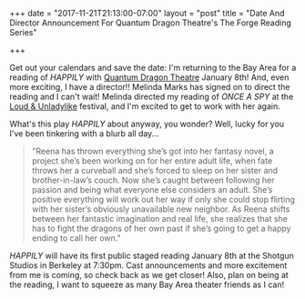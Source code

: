 +++
date = "2017-11-21T21:13:00-07:00"
layout = "post"
title = "Date And Director Announcement For Quantum Dragon Theatre's The Forge Reading Series"

+++

Get out your calendars and save the date: I'm returning to the Bay Area for a reading of *HAPPILY* with [Quantum Dragon Theatre](https://www.quantumdragon.org/) January 8th! And, even more exciting, I have a director!! Melinda Marks has signed on to direct the reading and I can't wait! Melinda directed my reading of *ONCE A SPY* at the [Loud & Unladylike](http://loudandunladylike.tumblr.com/) festival, and I'm excited to get to work with her again. 

What's this play *HAPPILY* about anyway, you wonder? Well, lucky for you I've been tinkering with a blurb all day...

>"Reena has thrown everything she’s got into her fantasy novel, a project she’s been working on for her entire adult life, when fate throws her a curveball and she’s forced to sleep on her sister and brother-in-law’s couch. Now she’s caught between following her passion and being what everyone else considers an adult. She’s positive everything will work out her way if only she could stop flirting with her sister’s obviously unavailable new neighbor. As Reena shifts between her fantastic imagination and real life, she realizes that she has to fight the dragons of her own past if she’s going to get a happy ending to call her own."

*HAPPILY* will have its first public staged reading January 8th at the Shotgun Studios in Berkeley at 7:30pm. Cast announcements and more excitement from me is coming, so check back as we get closer! Also, plan on being at the reading, I want to squeeze as many Bay Area theater friends as I can!